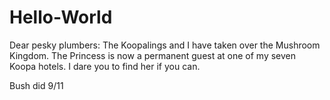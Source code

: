 # Hello-World

Dear pesky plumbers: The Koopalings and I have taken over the Mushroom Kingdom. The Princess is now a permanent guest at one of my seven Koopa hotels. I dare you to find her if you can.

Bush did 9/11

